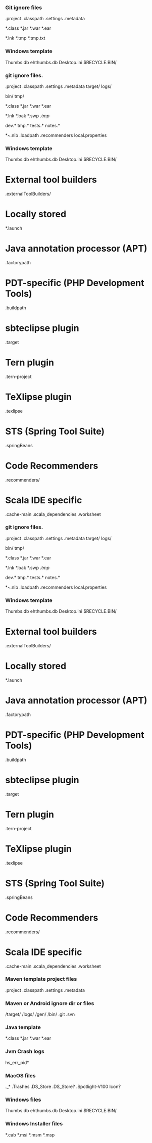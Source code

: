### Git ignore files
.project
.classpath
.settings
.metadata

*.class
*.jar
*.war
*.ear

*.lnk
*.tmp
*.tmp.txt

### Windows template
Thumbs.db
ehthumbs.db
Desktop.ini
$RECYCLE.BIN/


### git ignore files.
.project
.classpath
.settings
.metadata
target/
logs/

bin/
tmp/

*.class
*.jar
*.war
*.ear

*.lnk
*.bak
*.swp
*.tmp*

dev.*
tmp.*
tests.*
notes.*


*~.nib
.loadpath
.recommenders
local.properties

### Windows template
Thumbs.db
ehthumbs.db
Desktop.ini
$RECYCLE.BIN/



# External tool builders
.externalToolBuilders/

# Locally stored
*.launch

# Java annotation processor (APT)
.factorypath

# PDT-specific (PHP Development Tools)
.buildpath

# sbteclipse plugin
.target

# Tern plugin
.tern-project

# TeXlipse plugin
.texlipse

# STS (Spring Tool Suite)
.springBeans

# Code Recommenders
.recommenders/

# Scala IDE specific
.cache-main
.scala_dependencies
.worksheet



### git ignore files.
.project
.classpath
.settings
.metadata
target/
logs/

bin/
tmp/

*.class
*.jar
*.war
*.ear

*.lnk
*.bak
*.swp
*.tmp*

dev.*
tmp.*
tests.*
notes.*

*~.nib
.loadpath
.recommenders
local.properties

### Windows template
Thumbs.db
ehthumbs.db
Desktop.ini
$RECYCLE.BIN/

# External tool builders
.externalToolBuilders/

# Locally stored
*.launch

# Java annotation processor (APT)
.factorypath

# PDT-specific (PHP Development Tools)
.buildpath

# sbteclipse plugin
.target

# Tern plugin
.tern-project

# TeXlipse plugin
.texlipse

# STS (Spring Tool Suite)
.springBeans

# Code Recommenders
.recommenders/

# Scala IDE specific
.cache-main
.scala_dependencies
.worksheet


### Maven template project files
.project
.classpath
.settings
.metadata

### Maven or Android ignore dir or files
/target/
/logs/
/gen/
/bin/
.git
.svn

### Java template
*.class
*.jar
*.war
*.ear

### Jvm Crash logs
hs_err_pid*

### MacOS files
._*
.Trashes
.DS_Store
.DS_Store?
.Spotlight-V100
Icon?

### Windows files
Thumbs.db
ehthumbs.db
Desktop.ini
$RECYCLE.BIN/

### Windows Installer files
*.cab
*.msi
*.msm
*.msp

